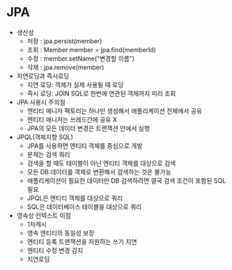# JPA
 * 생산성
   * 저장 : jpa.persist(member)
   * 조회 : Member member = jpa.find(memberId)
   * 수정 : member.setName("변경할 이름")
   * 삭제 : jpa.remove(member)
 * 지연로딩과 즉시로딩
   * 지연 로딩: 객체가 실제 사용될 때 로딩 
   * 즉시 로딩: JOIN SQL로 한번에 연관된 객체까지 미리 조회
 * JPA 사용시 주의점
   * 엔티티 매니저 팩토리는 하나만 생성해서 애플리케이션 전체에서 공유
   * 엔티티 매니저는 쓰레드간에 공유 X
   * JPA의 모든 데이터 변경은 트랜잭션 안에서 실행
 * JPQL(객체지향 SQL)
   * JPA를 사용하면 엔티티 객체를 중심으로 개발
   * 문제는 검색 쿼리
   * 검색을 할 때도 테이블이 아닌 엔티티 객체를 대상으로 검색
   * 모든 DB 데이터를 객체로 변환해서 검색하는 것은 불가능
   * 애플리케이션이 필요한 데이터만 DB 검색하려면 결국 검색 조건이 포함된 SQL 필요
   * JPQL은 엔티티 객체를 대상으로 쿼리
   * SQL은 데이터베이스 테이블을 대상으로 쿼리
 * 영속성 컨텍스트 이점
   * 1차캐시
   * 영속 엔티티의 동일성 보장
   * 엔티티 등록 트랜잭션을 지원하는 쓰기 지연
   * 엔티티 수정 변경 감지
   * 지연로딩